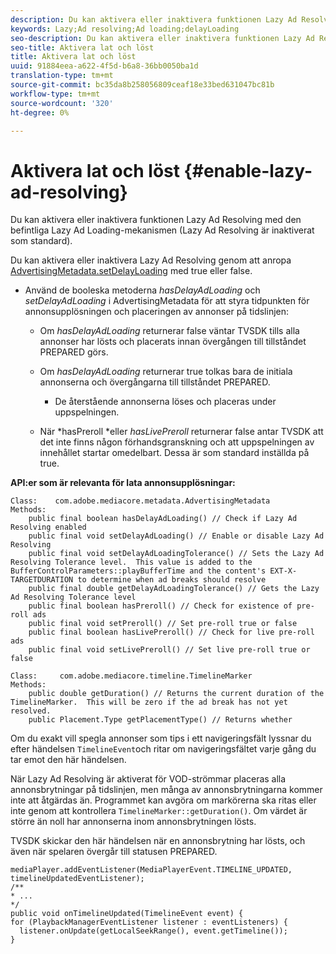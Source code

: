 ```yaml
---
description: Du kan aktivera eller inaktivera funktionen Lazy Ad Resolving med den befintliga Lazy Ad Loading-mekanismen (Lazy Ad Resolving är inaktiverat som standard).
keywords: Lazy;Ad resolving;Ad loading;delayLoading
seo-description: Du kan aktivera eller inaktivera funktionen Lazy Ad Resolving med den befintliga Lazy Ad Loading-mekanismen (Lazy Ad Resolving är inaktiverat som standard).
seo-title: Aktivera lat och löst
title: Aktivera lat och löst
uuid: 91884eea-a622-4f5d-b6a8-36bb0050ba1d
translation-type: tm+mt
source-git-commit: bc35da8b258056809ceaf18e33bed631047bc81b
workflow-type: tm+mt
source-wordcount: '320'
ht-degree: 0%

---
```



# Aktivera lat och löst {#enable-lazy-ad-resolving}

Du kan aktivera eller inaktivera funktionen Lazy Ad Resolving med den befintliga Lazy Ad Loading-mekanismen (Lazy Ad Resolving är inaktiverat som standard).

Du kan aktivera eller inaktivera Lazy Ad Resolving genom att anropa [AdvertisingMetadata.setDelayLoading](https://help.adobe.com/en_US/primetime/api/psdk/javadoc_2.4/com/adobe/mediacore/metadata/AdvertisingMetadata.html#setDelayAdLoading-boolean-) med true eller false.

* Använd de booleska metoderna *hasDelayAdLoading* och *setDelayAdLoading* i AdvertisingMetadata för att styra tidpunkten för annonsupplösningen och placeringen av annonser på tidslinjen:

   * Om *hasDelayAdLoading* returnerar false väntar TVSDK tills alla annonser har lösts och placerats innan övergången till tillståndet PREPARED görs.
   * Om *hasDelayAdLoading* returnerar true tolkas bara de initiala annonserna och övergångarna till tillståndet PREPARED.

      * De återstående annonserna löses och placeras under uppspelningen.
   * När *hasPreroll *eller *hasLivePreroll* returnerar false antar TVSDK att det inte finns någon förhandsgranskning och att uppspelningen av innehållet startar omedelbart. Dessa är som standard inställda på true.


**API:er som är relevanta för lata annonsupplösningar:**

```
Class:    com.adobe.mediacore.metadata.AdvertisingMetadata 
Methods: 
    public final boolean hasDelayAdLoading() // Check if Lazy Ad Resolving enabled 
    public final void setDelayAdLoading() // Enable or disable Lazy Ad Resolving 
    public final void setDelayAdLoadingTolerance() // Sets the Lazy Ad Resolving Tolerance level.  This value is added to the BufferControlParameters::playBufferTime and the content's EXT-X-TARGETDURATION to determine when ad breaks should resolve 
    public final double getDelayAdLoadingTolerance() // Gets the Lazy Ad Resolving Tolerance level 
    public final boolean hasPreroll() // Check for existence of pre-roll ads 
    public final void setPreroll() // Set pre-roll true or false 
    public final boolean hasLivePreroll() // Check for live pre-roll ads 
    public final void setLivePreroll() // Set live pre-roll true or false

Class:     com.adobe.mediacore.timeline.TimelineMarker 
Methods: 
    public double getDuration() // Returns the current duration of the TimelineMarker.  This will be zero if the ad break has not yet resolved. 
    public Placement.Type getPlacementType() // Returns whether
```

Om du exakt vill spegla annonser som tips i ett navigeringsfält lyssnar du efter händelsen `TimelineEvent`och ritar om navigeringsfältet varje gång du tar emot den här händelsen.

När Lazy Ad Resolving är aktiverat för VOD-strömmar placeras alla annonsbrytningar på tidslinjen, men många av annonsbrytningarna kommer inte att åtgärdas än. Programmet kan avgöra om markörerna ska ritas eller inte genom att kontrollera `TimelineMarker::getDuration()`. Om värdet är större än noll har annonserna inom annonsbrytningen lösts.

TVSDK skickar den här händelsen när en annonsbrytning har lösts, och även när spelaren övergår till statusen PREPARED.

```
mediaPlayer.addEventListener(MediaPlayerEvent.TIMELINE_UPDATED, timelineUpdatedEventListener); 
/** 
* ... 
*/ 
public void onTimelineUpdated(TimelineEvent event) { 
for (PlaybackManagerEventListener listener : eventListeners) { 
  listener.onUpdate(getLocalSeekRange(), event.getTimeline()); 
}
```
